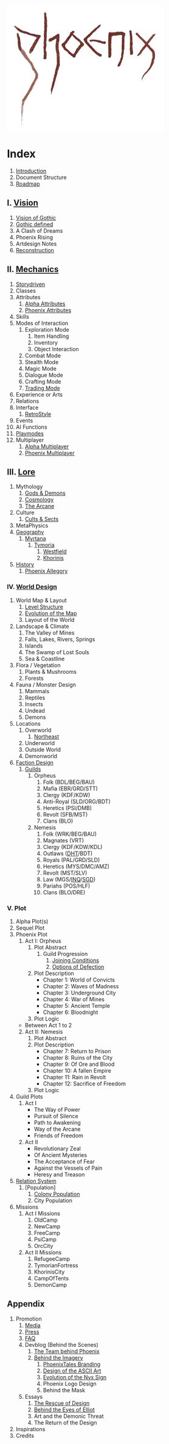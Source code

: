 <a href="/"><img src="/_img/phnx2.png"></a>

# Index

1. [Introduction](/)
2. Document Structure
3. [Roadmap](/roadmap)
<!--About the Author-->


## I. [Vision](/vision/vision)

1. [Vision of Gothic](/vision/vision-of-gothic)
2. [Gothic defined](/vision/gothic-defined)
3. A Clash of Dreams
4. Phoenix Rising
5. Artdesign Notes
6. [Reconstruction](/vision/reconstruction)


## II. [Mechanics](/mechanics/mechanics)

1. [Storydriven](/mechanics/driven-by-story)
2. Classes
3. Attributes
	1. [Alpha Attributes](/mechanics/attributes-alpha)
	2. [Phoenix Attributes](/mechanics/attributes-phoenix)
4. Skills
5. Modes of Interaction 
	1. Exploration Mode
		1. Item Handling
		2. Inventory
		3. Object Interaction 
	2. Combat Mode
	3. Stealth Mode
	4. Magic Mode
	5. Dialogue Mode
	6. Crafting Mode
	7. [Trading Mode](/mechanics/trading)
6. Experience or Arts
7. Relations
8. Interface
	1. [RetroStyle](/mechanics/retro-style)
9. Events
10. AI Functions
11. [Playmodes](/mechanics/playmodes)
12. Multiplayer
	1. [Alpha Multiplayer](/mechanics/multiplayer-alpha)
	2. [Phoenix Multiplayer](/mechanics/multiplayer-phoenix)


<!-- ## [Story](/story/story) -->

<!-- ### III. [Setting](/story/setting) -->

## III. [Lore](/lore/lore)

1. Mythology
   1. [Gods & Demons](/lore/gods)
   2. [Cosmology](/lore/spheres)
   3. [The Arcane](/lore/arcane)
2. Culture
   1. [Cults & Sects](/lore/cults)
3. MetaPhysics  
4. [Geography](/lore/geography)
   1. [Myrtana](/lore/myrtana)
      1. [Tymoria](/lore/tymoris)
         1. [Westfield](/lore/westfield)
         2. [Khorinis](/lore/khorinis)
5. [History](/lore/history) 
   1. [Phoenix Allegory](/lore/phoenix-allegory)


### IV. [World Design](/story/world)

1. World Map & Layout
	1. [Level Structure](/story/level-structure)
	2. [Evolution of the Map](/story/map-evolution)
	3. Layout of the World
2. Landscape & Climate
    1. The Valley of Mines
	2. Falls, Lakes, Rivers, Springs
	3. Islands
	4. The Swamp of Lost Souls
    5. Sea & Coastline 
3. Flora / Vegetation
    1. Plants & Mushrooms
    2. Forests 
4. Fauna / Monster Design
    1. Mammals
    2. Reptiles
    3. Insects
    4. Undead
    5. Demons
5. Locations
    1. Overworld
		1. [Northeast](/story/world/northeast) 
    2. Underworld
    3. Outside World
    4. Demonworld
6. [Faction Design](/story/factions/factions)
	1. [Guilds](/story/factions/guilds-descriptions)
		1. Orpheus
			1. Folk (BDL/BEG/BAU)
			2. Mafia (EBR/GRD/STT)
			3. Clergy (KDF/KDW)
			4. Anti-Royal (SLD/ORG/BDT)
			5. Heretics (PSI/DMB)
			6. Revolt (SFB/MST)
			7. Clans (BLO)
		2. Nemesis
			1. Folk (WRK/BEG/BAU)
			2. Magnates (VRT)
			3. Clergy (KDF/KDW/KDL)
			4. Outlaws ([DHT](/story/factions/guilds/demonhunters)/BDT)
			5. Royals (PAL/GRD/SLD)
			5. Heretics (MYS/DMC/AMZ)
			6. Revolt (MST/SLV)
			7. Law (MGS/[INQ](/story/factions/guilds/inquisition)/[SGD](/story/factions/guilds/black-guard))
			8. Pariahs (POS/HLF)
			9. Clans (BLO/DRE)


### V. Plot

1. Alpha Plot(s) <!-- including story events + guild attitudes -->
2. Sequel Plot
3. Phoenix Plot 
	1. Act I: Orpheus
		1. Plot Abstract
			1. Guild Progression
				1. [Joining Conditions](/story/factions/guilds-joining-conditions)
				2. [Options of Defection](/story/factions/options-of-defection)     
		2. Plot Description
			* Chapter 1: World of Convicts
			* Chapter 2: Waves of Madness
			* Chapter 3: Underground City
			* Chapter 4: War of Mines
			* Chapter 5: Ancient Temple
			* Chapter 6: Bloodnight
		3. Plot Logic  
	* Between Act 1 to 2
	2. Act II: Nemesis
		1. Plot Abstract
		2. Plot Description
			* Chapter 7: Return to Prison
			* Chapter 8: Ruins of the City
			* Chapter 9: Of Ore and Blood
			* Chapter 10: A fallen Empire
			* Chapter 11: Rain in Revolt
			* Chapter 12: Sacrifice of Freedom
		3. Plot Logic
4. Guild Plots
	1. Act I 
		* The Way of Power <!-- Grd, OC or Fighter in general -->
		<!-- * Fate of the Gladiator // Merc/NC --> 
		<!-- * Life for the Temple // Tpl/Psi -->
		<!-- * A Shadow in the Crowd // -->
		* Pursuit of Silence <!-- Thief General --> 
		<!-- * Red Blood on blue Scarves // Org -->
		* Path to Awakening
		* Way of the Arcane
		* Friends of Freedom
	2. Act II
		* Revolutionary Zeal
		* Of Ancient Mysteries
		* The Acceptance of Fear
		* Against the Vessels of Pain
		* Heresy and Treason
5. [Relation System](/story/relation-system)
	1. [Population]
		1. [Colony Population](/story/factions/colony-population)	
		2. City Population
6. Missions
	1. Act I Missions
		1. OldCamp
		2. NewCamp
		3. FreeCamp
		4. PsiCamp
		5. OrcCity
	2. Act II Missions
		1. RefugeeCamp
		2. TymorianFortress
		3. KhorinisCity
		4. CampOfTents
		5. DemonCamp


## Appendix

1. Promotion
	1. [Media](/promo/media)
	2. [Press](/promo/press)
	3. [FAQ](/promo/faq/en)
	3. Devblog (Behind the Scenes)
		1. [The Team behind Phoenix](/appendix/behind-the-scenes/team)
		2. [Behind the Imagery](/appendix/behind-the-scenes/behind-the-imagery)
			1. [PhoenixTales Branding](/appendix/behind-the-scenes/team-branding)
			2. [Design of the ASCII Art](/appendix/behind-the-scenes/ascii)
			3. [Evolution of the Nyx Sign](/appendix/behind-the-scenes/nyx-sign)
			4. Phoenix Logo Design
			5. Behind the Mask
	4. Essays
		1. [The Rescue of Design](/appendix/behind-the-scenes/rescue-of-design)
		2. [Behind the Eyes of Elliot](/appendix/behind-the-scenes/behind-the-eyes)
		3. Art and the Demonic Threat 
		4. The Return of the Design
2. Inspirations
3. Credits


<p class="doc-pdf">
<!-- Download the Docs -->
<!-- Physical Print -->
</p>

<style>

/*
	.header { 
		font-family: "IBM VGA 8x16"; 
  		text-transform: uppercase;
		font-size: 16px;
		margin: 0 1em 0;
		padding: 0;
		position: absolute;
	}


	@media only screen
	and (max-width : 820px) {
	
	/* HIDE HEADING due to inclusion in menu button */
	/*		.header { display: none; }
	} */
</style>

